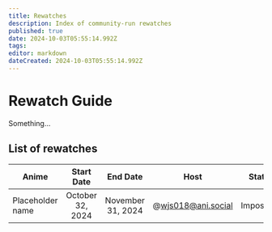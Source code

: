 ```yaml
---
title: Rewatches
description: Index of community-run rewatches
published: true
date: 2024-10-03T05:55:14.992Z
tags: 
editor: markdown
dateCreated: 2024-10-03T05:55:14.992Z
---
```


# Rewatch Guide

Something...

## List of rewatches

| Anime | Start Date | End Date | Host | Status |
| --- | :-: | :-: | --- | :-: |
| Placeholder name | October 32, 2024 | November 31, 2024 | @wjs018@ani.social | Impossible |